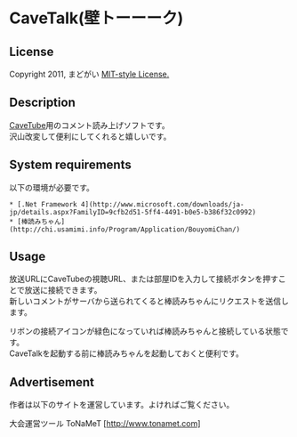 CaveTalk(壁トーーーク)
======================

License
-------

Copyright 2011, まどがい
[MIT-style License.](http://www.opensource.org/licenses/mit-license.php)

Description
-----------

[CaveTube](http://gae.cavelis.net/)用のコメント読み上げソフトです。  
沢山改変して便利にしてくれると嬉しいです。

System requirements
-------------------

以下の環境が必要です。

	* [.Net Framework 4](http://www.microsoft.com/downloads/ja-jp/details.aspx?FamilyID=9cfb2d51-5ff4-4491-b0e5-b386f32c0992)
	* [棒読みちゃん](http://chi.usamimi.info/Program/Application/BouyomiChan/)

Usage
-----

放送URLにCaveTubeの視聴URL、または部屋IDを入力して接続ボタンを押すことで放送に接続できます。  
新しいコメントがサーバから送られてくると棒読みちゃんにリクエストを送信します。

リボンの接続アイコンが緑色になっていれば棒読みちゃんと接続している状態です。  
CaveTalkを起動する前に棒読みちゃんを起動しておくと便利です。

Advertisement
-------------

作者は以下のサイトを運営しています。よければご覧ください。

大会運営ツール ToNaMeT
[http://www.tonamet.com]
